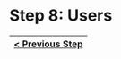 # Step 8: Users

[//]: # (head-end)




[//]: # (foot-start)

[{]: <helper> (navStep)

| [< Previous Step](step7.md) |
|:----------------------|

[}]: #
